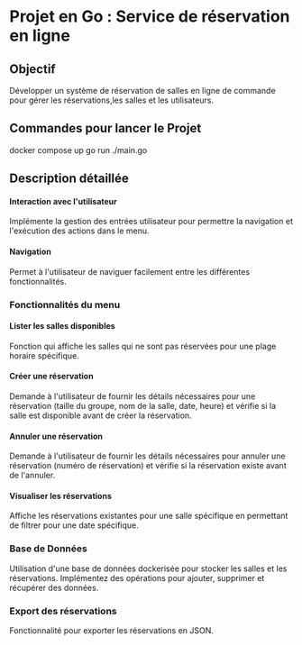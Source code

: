 # Projet en Go : Service de réservation en ligne

## Objectif

Développer un système de réservation de salles en ligne de commande pour gérer les réservations,les salles et les utilisateurs.

## Commandes pour lancer le Projet

docker compose up
go run ./main.go

## Description détaillée

#### Interaction avec l'utilisateur

Implémente la gestion des entrées utilisateur pour permettre la navigation et l'exécution des actions dans le menu.

#### Navigation

Permet à l'utilisateur de naviguer facilement entre les différentes fonctionnalités.

### Fonctionnalités du menu

#### Lister les salles disponibles

Fonction qui affiche les salles qui ne sont pas réservées pour une plage horaire spécifique.

#### Créer une réservation

Demande à l'utilisateur de fournir les détails nécessaires pour une réservation (taille du groupe, nom de la salle, date, heure) et vérifie si la salle est disponible avant de créer la réservation.

#### Annuler une réservation

Demande à l'utilisateur de fournir les détails nécessaires pour annuler une réservation (numéro de réservation) et vérifie si la réservation existe avant de l'annuler.

#### Visualiser les réservations

Affiche les réservations existantes pour une salle spécifique en permettant de filtrer pour une date spécifique.

### Base de Données

Utilisation d'une base de données dockerisée pour stocker les salles et les réservations. Implémentez des opérations pour ajouter, supprimer et récupérer des données.

### Export des réservations

Fonctionnalité pour exporter les réservations en JSON.
